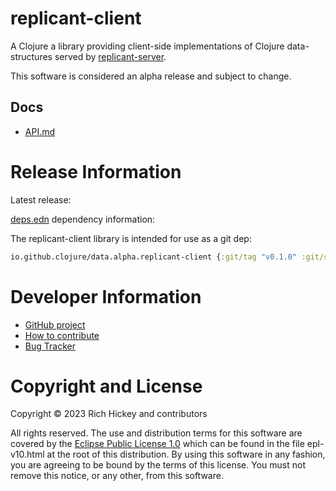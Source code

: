 # replicant-client

A Clojure a library providing client-side implementations of Clojure data-structures served by [replicant-server](https://github.com/clojure/data.alpha.replicant-server).

This software is considered an alpha release and subject to change.

## Docs

* [API.md](API.md)

# Release Information

Latest release:

[deps.edn](https://clojure.org/reference/deps_and_cli) dependency information:

The replicant-client library is intended for use as a git dep:

```clojure
io.github.clojure/data.alpha.replicant-client {:git/tag "v0.1.0" :git/sha "0a7b34b"}
``` 

# Developer Information

* [GitHub project](https://github.com/clojure/data.alpha.replicant-client)
* [How to contribute](https://clojure.org/community/contributing)
* [Bug Tracker](https://clojure.atlassian.net/browse/DRDS)

# Copyright and License

Copyright © 2023 Rich Hickey and contributors

All rights reserved. The use and
distribution terms for this software are covered by the
[Eclipse Public License 1.0] which can be found in the file
epl-v10.html at the root of this distribution. By using this software
in any fashion, you are agreeing to be bound by the terms of this
license. You must not remove this notice, or any other, from this
software.

[Eclipse Public License 1.0]: http://opensource.org/licenses/eclipse-1.0.php
